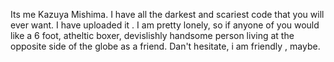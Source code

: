 Its me Kazuya Mishima. 
I have all the darkest and scariest code that you will ever want. I have uploaded it .
I am pretty lonely, so if anyone of you would like a 6 foot, atheltic boxer, devislishly handsome person living at the opposite side of the globe as a friend. Dan't hesitate, i am friendly , maybe.
